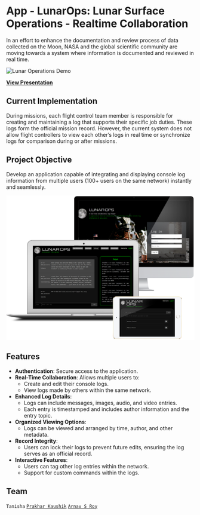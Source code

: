 # App - LunarOps: Lunar Surface Operations - Realtime Collaboration

In an effort to enhance the documentation and review process of data collected on the Moon, NASA and the global scientific community are moving towards a system where information is documented and reviewed in real time.

![Lunar Operations Demo](/lunar.gif)

[**View Presentation**](https://docs.google.com/presentation/d/1z9sVrHxx0Tj2et9uzyLw7AVPV8SFRTdY/edit?usp=sharing&ouid=116258337050070476444&rtpof=true&sd=true)

## Current Implementation
During missions, each flight control team member is responsible for creating and maintaining a log that supports their specific job duties. These logs form the official mission record. However, the current system does not allow flight controllers to view each other’s logs in real time or synchronize logs for comparison during or after missions.

## Project Objective
Develop an application capable of integrating and displaying console log information from multiple users (100+ users on the same network) instantly and seamlessly.

![Project Interface](proj_img.png)

## Features
- **Authentication**: Secure access to the application.
- **Real-Time Collaboration**: Allows multiple users to:
  - Create and edit their console logs.
  - View logs made by others within the same network.
- **Enhanced Log Details**:
  - Logs can include messages, images, audio, and video entries.
  - Each entry is timestamped and includes author information and the entry topic.
- **Organized Viewing Options**: 
  - Logs can be viewed and arranged by time, author, and other metadata.
- **Record Integrity**:
  - Users can lock their logs to prevent future edits, ensuring the log serves as an official record.
- **Interactive Features**:
  - Users can tag other log entries within the network.
  - Support for custom commands within the logs.


## Team
`Tanisha` [`Prakhar Kaushik`](https://github.com/PrakharKaushik213) [`Arnav S Roy`](https://github.com/VenomousAtom)
